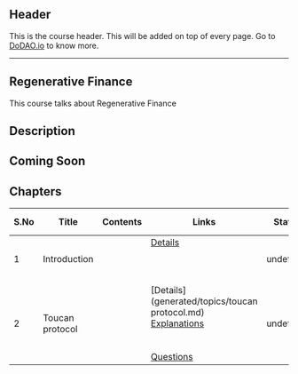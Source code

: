 ## Header
This is the course header. This will be added on top of every page. Go to [DoDAO.io](https://www.dodao.io) to know more.

 ---

 ## Regenerative Finance
 This course talks about Regenerative Finance

 
 ## Description
 ## Coming Soon
 
 ## Chapters
 
 | S.No        | Title       | Contents   | Links      | Status      | Completion Week |
 | ----------- | ----------- |----------- |----------- | ----------- | ----------- |
 | 1      | Introduction | | [Details](generated/topics/introduction.md) <br/>  <br/>  <br/>  <br/>  | undefined | undefined |
 | 2      | Toucan protocol | | [Details](generated/topics/toucan protocol.md) <br/> [Explanations](generated/explanations/toucan.md) <br/>  <br/>  <br/> [Questions](generated/questions/toucan.md) | undefined | undefined | 
